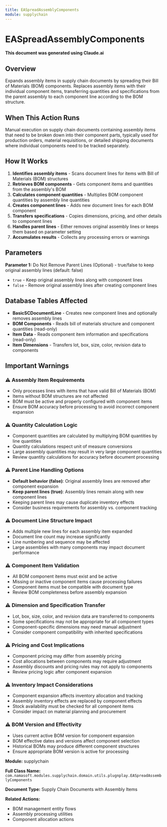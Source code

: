 ```yaml
---
title: EASpreadAssemblyComponents
module: supplychain
---
```



<div class='entity-flows'>

# EASpreadAssemblyComponents

**This document was generated using Claude.ai**

## Overview

Expands assembly items in supply chain documents by spreading their Bill of Materials (BOM) components. Replaces assembly items with their individual component items, transferring quantities and specifications from the parent assembly to each component line according to the BOM structure.

## When This Action Runs

Manual execution on supply chain documents containing assembly items that need to be broken down into their component parts, typically used for production orders, material requisitions, or detailed shipping documents where individual components need to be tracked separately.

## How It Works

1. **Identifies assembly items** - Scans document lines for items with Bill of Materials (BOM) structures
2. **Retrieves BOM components** - Gets component items and quantities from the assembly's BOM
3. **Calculates component quantities** - Multiplies BOM component quantities by assembly line quantities
4. **Creates component lines** - Adds new document lines for each BOM component
5. **Transfers specifications** - Copies dimensions, pricing, and other details to component lines
6. **Handles parent lines** - Either removes original assembly lines or keeps them based on parameter setting
7. **Accumulates results** - Collects any processing errors or warnings

## Parameters

**Parameter 1:** Do Not Remove Parent Lines (Optional) - true/false to keep original assembly lines (default: false)

- `true` - Keep original assembly lines along with component lines
- `false` - Remove original assembly lines after creating component lines

## Database Tables Affected

- **BasicSCDocumentLine** - Creates new component lines and optionally removes assembly lines
- **BOM Components** - Reads bill of materials structure and component quantities (read-only)
- **Item Data** - Reads component item information and specifications (read-only)
- **Item Dimensions** - Transfers lot, box, size, color, revision data to components

## Important Warnings

### ⚠️ Assembly Item Requirements
- Only processes lines with items that have valid Bill of Materials (BOM)
- Items without BOM structures are not affected
- BOM must be active and properly configured with component items
- Ensure BOM accuracy before processing to avoid incorrect component expansion

### ⚠️ Quantity Calculation Logic
- Component quantities are calculated by multiplying BOM quantities by line quantities
- Quantity calculations respect unit of measure conversions
- Large assembly quantities may result in very large component quantities
- Review quantity calculations for accuracy before document processing

### ⚠️ Parent Line Handling Options
- **Default behavior (false)**: Original assembly lines are removed after component expansion
- **Keep parent lines (true)**: Assembly lines remain along with new component lines
- Keeping parent lines may cause duplicate inventory effects
- Consider business requirements for assembly vs. component tracking

### ⚠️ Document Line Structure Impact
- Adds multiple new lines for each assembly item expanded
- Document line count may increase significantly
- Line numbering and sequence may be affected
- Large assemblies with many components may impact document performance

### ⚠️ Component Item Validation
- All BOM component items must exist and be active
- Missing or inactive component items cause processing failures
- Component items must be compatible with document type
- Review BOM completeness before assembly expansion

### ⚠️ Dimension and Specification Transfer
- Lot, box, size, color, and revision data are transferred to components
- Some specifications may not be appropriate for all component types
- Component-specific dimensions may need manual adjustment
- Consider component compatibility with inherited specifications

### ⚠️ Pricing and Cost Implications
- Component pricing may differ from assembly pricing
- Cost allocations between components may require adjustment
- Assembly discounts and pricing rules may not apply to components
- Review pricing logic after component expansion

### ⚠️ Inventory Impact Considerations
- Component expansion affects inventory allocation and tracking
- Assembly inventory effects are replaced by component effects
- Stock availability must be checked for all component items
- Consider impact on material planning and procurement

### ⚠️ BOM Version and Effectivity
- Uses current active BOM version for component expansion
- BOM effective dates and versions affect component selection
- Historical BOMs may produce different component structures
- Ensure appropriate BOM version is active for processing

**Module:** supplychain

**Full Class Name:** `com.namasoft.modules.supplychain.domain.utils.plugnplay.EASpreadAssemblyComponents`

**Document Type:** Supply Chain Documents with Assembly Items

**Related Actions:**
- BOM management entity flows
- Assembly processing utilities
- Component allocation actions


</div>


